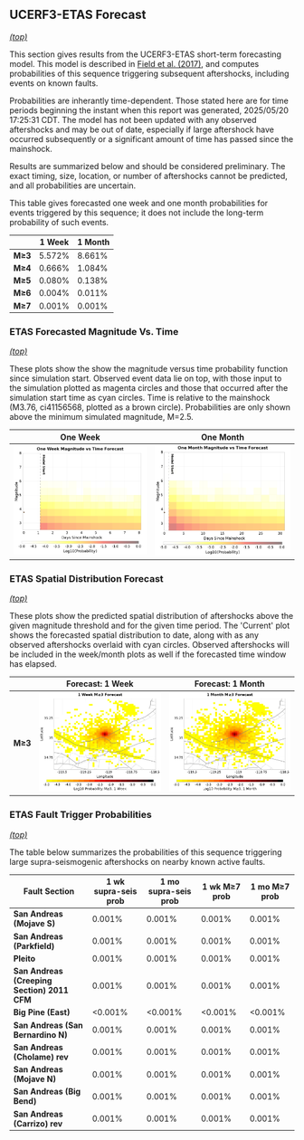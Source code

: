 ## UCERF3-ETAS Forecast
*[(top)](#table-of-contents)*

This section gives results from the UCERF3-ETAS short-term forecasting model. This model is described in [Field et al. (2017)](http://bssa.geoscienceworld.org/lookup/doi/10.1785/0120160173), and computes probabilities of this sequence triggering subsequent aftershocks, including events on known faults.

Probabilities are inherantly time-dependent. Those stated here are for time periods beginning the instant when this report was generated, 2025/05/20 17:25:31 CDT. The model has not been updated with any observed aftershocks and may be out of date, especially if large aftershock have occurred subsequently or a significant amount of time has passed since the mainshock.

Results are summarized below and should be considered preliminary. The exact timing, size, location, or number of aftershocks cannot be predicted, and all probabilities are uncertain.


This table gives forecasted one week and one month probabilities for events triggered by this sequence; it does not include the long-term probability of such events.

|  | 1 Week | 1 Month |
|-----|-----|-----|
| **M&ge;3** | 5.572% | 8.661% |
| **M&ge;4** | 0.666% | 1.084% |
| **M&ge;5** | 0.080% | 0.138% |
| **M&ge;6** | 0.004% | 0.011% |
| **M&ge;7** | 0.001% | 0.001% |

### ETAS Forecasted Magnitude Vs. Time
*[(top)](#table-of-contents)*

These plots show the show the magnitude versus time probability function since simulation start. Observed event data lie on top, with those input to the simulation plotted as magenta circles and those that occurred after the simulation start time as cyan circles. Time is relative to the mainshock (M3.76, ci41156568, plotted as a brown circle). Probabilities are only shown above the minimum simulated magnitude, M=2.5.

| One Week | One Month |
|-----|-----|
| ![Mag-time plot](resources/mag_time_week.png) | ![Mag-time plot](resources/mag_time_month.png) |

### ETAS Spatial Distribution Forecast
*[(top)](#table-of-contents)*

These plots show the predicted spatial distribution of aftershocks above the given magnitude threshold and for the given time period. The 'Current' plot shows the forecasted spatial distribution to date, along with as any observed aftershocks overlaid with cyan circles. Observed aftershocks will be included in the week/month plots as well if the forecasted time window has elapsed.

|  | Forecast: 1 Week | Forecast: 1 Month |
|-----|-----|-----|
| **M&ge;3** | ![Map](resources/comcat_compare_prob_1wk_m3.png) | ![Map](resources/comcat_compare_prob_1mo_m3.png) |

### ETAS Fault Trigger Probabilities
*[(top)](#table-of-contents)*

The table below summarizes the probabilities of this sequence triggering large supra-seismogenic aftershocks on nearby known active faults.

| Fault Section | 1 wk supra-seis prob | 1 mo supra-seis prob | 1 wk M&ge;7 prob | 1 mo M&ge;7 prob |
|-----|-----|-----|-----|-----|
| **San Andreas (Mojave S)** | 0.001% | 0.001% | 0.001% | 0.001% |
| **San Andreas (Parkfield)** | 0.001% | 0.001% | 0.001% | 0.001% |
| **Pleito** | 0.001% | 0.001% | 0.001% | 0.001% |
| **San Andreas (Creeping Section) 2011 CFM** | 0.001% | 0.001% | 0.001% | 0.001% |
| **Big Pine (East)** | <0.001% | <0.001% | <0.001% | <0.001% |
| **San Andreas (San Bernardino N)** | 0.001% | 0.001% | 0.001% | 0.001% |
| **San Andreas (Cholame) rev** | 0.001% | 0.001% | 0.001% | 0.001% |
| **San Andreas (Mojave N)** | 0.001% | 0.001% | 0.001% | 0.001% |
| **San Andreas (Big Bend)** | 0.001% | 0.001% | 0.001% | 0.001% |
| **San Andreas (Carrizo) rev** | 0.001% | 0.001% | 0.001% | 0.001% |
